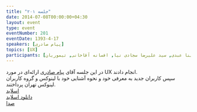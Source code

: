 ```yaml
---
title: "جلسه ۲۰۱"
date: 2014-07-08T00:00:00+04:30
layout: event
type: event
eventNumber: 201
eventDate: 1393-4-17
speakers: [پیام صادری]
topics: [UX]
participants: [بهنام توکلی کرمانی, فاطمه تراشی کاشانی, نگین صحرایی, پریا میرزایی, شکوفه حسینی, علی رستمی, مهدی خشنودی, علیرضا تیموریان, محمد هادی, بهمن جهان محمدی, حمید خزلی, سید میثم ترابی, احمد نظری, نیما بهمرام, فاطمه صلاحی, احسان صادقی, نیما نوروزی, امیر بالغی, مرتضی جوان, رضا بخشایشی, مسعود الهامی فصل, بیک محمدی, رضا شالباف‌زاده, خشایار دانش, امین محمدی, سالار صمدی مقدم, سید حامد شمس, سید محمد مسعود صدرنژاد, علی تولایی, سینا صادری, نسرین قاسمی, مجید عینیان, حمید پاک نهاد, شادی بابک, سید حسن قاسمی, وحید کاظمی, شایان معمارزاده, تهمینه فرجی, شهریار روشن بین, سهیل اخوت, علی فضائلی, محمد دهقان, مهرداد سیف‌زاده, مرتضی پروینی, شهرام احسان, شایان شاطری, سید حمید مهدوی, محمد حسین چهاردولی, کوشا اسماعیل‌پور, حسین قدیری, مسعود امینی, مصطفی امیری, علی فارمد, حسام نادری دهکردی, محسن میرزانیا, رضا سامعی, سینا سماواتی, حمیدرضا سلیمانی, مهدی خسروی, هومن هاشمی, فرزاد عبدالحسینی, علی بهجتی, سید شایان حسینی, کیوان هدایتی, محمد درویش, زهرا توکلی کرمانی, محمد افاضاتی, یه انقلابی, سعید علیجانی, ابوالفضل حمیدی, امیرحسین گودرزی, محمد سلامتی, علیرضا محمودیان, سینا عبدی, سید علیرضا سجادی نیا, افسانه آقاخانی, تیموریان]
---
```

در این جلسه آقای [پیام صادری](http://saderi.com/) ارائه‌ای در مورد UX انجام دادند.  
سپس کاربران جدید به معرفی خود و نحوه آشنایی خود با لینوکس و گروه کاربران لینوکس تهران پرداختند.  
[اسلاید](/events/presentations/201/UX)  
[دانلود اسلاید](/events/presentations/201/UX.zip)  
[صدا](https://archive.org/details/tehlug_201_UX)  
